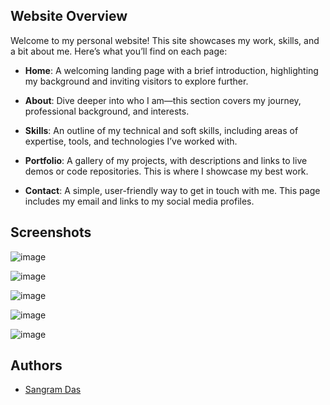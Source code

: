 

## Website Overview

Welcome to my personal website! This site showcases my work, skills, and a bit about me. Here’s what you’ll find on each page:

- **Home**: A welcoming landing page with a brief introduction, highlighting my background and inviting visitors to explore further.

- **About**: Dive deeper into who I am—this section covers my journey, professional background, and interests.

- **Skills**: An outline of my technical and soft skills, including areas of expertise, tools, and technologies I’ve worked with.

- **Portfolio**: A gallery of my projects, with descriptions and links to live demos or code repositories. This is where I showcase my best work.

- **Contact**: A simple, user-friendly way to get in touch with me. This page includes my email and links to my social media profiles.


## Screenshots

![image](https://github.com/user-attachments/assets/46567955-69b1-4a61-9334-e1c9cb014dc8)

![image](https://github.com/user-attachments/assets/50092399-9c83-407e-8296-f4108d42ffa5)


![image](https://github.com/user-attachments/assets/a3215d30-2ac4-421b-a173-6a6f58dc4b74)

![image](https://github.com/user-attachments/assets/9668f49a-7d82-47e4-998f-f43f5b00591d)


![image](https://github.com/user-attachments/assets/f93fa550-5180-4f95-a118-39e8b4320589)

## Authors

- [Sangram Das](https://www.github.com/sangram03)

